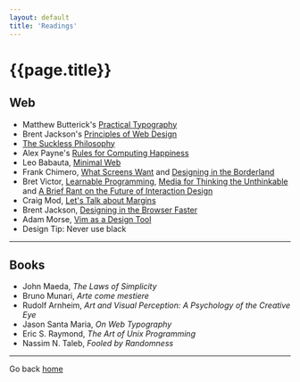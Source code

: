 ```yaml
---
layout: default
title: 'Readings'
---
```


# {{page.title}}

## Web

- Matthew Butterick's [Practical Typography](http://practicaltypography.com/)
- Brent Jackson's [Principles of Web Design](http://jxnblk.com/principles/)
- [The Suckless Philosophy](http://suckless.org/philosophy)
- Alex Payne's [Rules for Computing Happiness](https://al3x.net/2008/09/08/al3xs-rules-for-computing-happiness.html)
- Leo Babauta, [Minimal Web](http://mnmlist.com/w/)
- Frank Chimero, [What Screens Want](http://frankchimero.com/talks/what-screens-want/transcript/)
  and [Designing in the Borderland](http://frankchimero.com/talks/designing-in-the-borderlands/transcript/)
- Bret Victor, [Learnable Programming](http://worrydream.com/LearnableProgramming/), [Media for Thinking the Unthinkable](http://worrydream.com/MediaForThinkingTheUnthinkable/) and [A Brief Rant on the Future of Interaction Design](http://worrydream.com/ABriefRantOnTheFutureOfInteractionDesign/)
- Craig Mod, [Let's Talk about Margins](https://medium.com/message/lets-talk-about-margins-14646574c385)
- Brent Jackson, [Designing in the Browser Faster](https://medium.com/@jxnblk/designing-in-the-browser-faster-bd413d2bc4f3)
- Adam Morse, [Vim as a Design Tool](http://xn--h4hg.ws/2013/12/10/vim-as-a-design-tool/)
- Design Tip: Never use black

* * * * *

## Books

- John Maeda, *The Laws of Simplicity*
- Bruno Munari, *Arte come mestiere*
- Rudolf Arnheim, *Art and Visual Perception: A Psychology of the Creative Eye*
- Jason Santa Maria, *On Web Typography*
- Eric S. Raymond, *The Art of Unix Programming*
- Nassim N. Taleb, *Fooled by Randomness*

* * * * *

Go back [home]({{site.url}})
